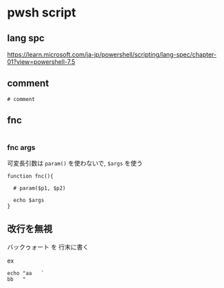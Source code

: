 
# pwsh script


## lang spc

https://learn.microsoft.com/ja-jp/powershell/scripting/lang-spec/chapter-01?view=powershell-7.5


## comment

```
# comment
```


## fnc

```
```


### fnc args

可変長引数は `param()` を使わないで, `$args` を使う

```
function fnc(){

  # param($p1, $p2)

  echo $args
}
```


## 改行を無視

バックゥォート を 行末に書く

ex

```
echo "aa   `
bb   "
```



